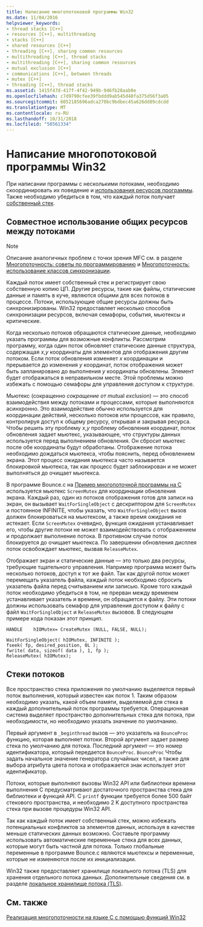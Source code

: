 ```yaml
---
title: Написание многопотоковой программы Win32
ms.date: 11/04/2016
helpviewer_keywords:
- thread stacks [C++]
- resources [C++], multithreading
- stacks [C++]
- shared resources [C++]
- threading [C++], sharing common resources
- multithreading [C++], thread stacks
- multithreading [C++], sharing common resources
- mutual exclusion [C++]
- communications [C++], between threads
- mutex [C++]
- threading [C++], thread stacks
ms.assetid: 1415f47d-417f-4f42-949b-946fb28aab0e
ms.openlocfilehash: c7d9790cfee39fbddd9ab545d48fa375d56f3a05
ms.sourcegitcommit: 6052185696adca270bc9bdbec45a626dd89cdcdd
ms.translationtype: MT
ms.contentlocale: ru-RU
ms.lasthandoff: 10/31/2018
ms.locfileid: "50561334"
---
```

# <a name="writing-a-multithreaded-win32-program"></a>Написание многопотоковой программы Win32

При написании программы с несколькими потоками, необходимо скоординировать их поведение и [использования ресурсов программы](#_core_sharing_common_resources_between_threads). Также необходимо убедиться в том, что каждый поток получает [собственный стек](#_core_thread_stacks).

##  <a name="_core_sharing_common_resources_between_threads"></a> Совместное использование общих ресурсов между потоками

> [!NOTE]
>  Описание аналогичных проблем с точки зрения MFC см. в разделе [Многопоточность: советы по программированию](multithreading-programming-tips.md) и [Многопоточность: использование классов синхронизации](multithreading-when-to-use-the-synchronization-classes.md).

Каждый поток имеет собственный стек и регистрирует свою собственную копию ЦП. Другие ресурсы, такие как файлы, статические данные и память в куче, являются общими для всех потоков в процессе. Потоки, использующие общие ресурсы должны быть синхронизированы. Win32 предоставляет несколько способов синхронизации ресурсов, включая семафоры, события, мьютексы и критические.

Когда несколько потоков обращаются статические данные, необходимо указать программы для возможные конфликты. Рассмотрим программу, когда один поток обновляет статические данные структура, содержащая *x*,*y* координаты для элементов для отображения другим потоком. Если поток обновления изменяет *x* координации и прерывается до изменения *y* координат, поток отображения может быть запланировано до выполнения *y* координаты обновлены. Элемент будет отображаться в неправильном месте. Этой проблемы можно избежать с помощью семафоры для управления доступом к структуре.

Мьютекс (сокращенно *сокращение от mut*ual *ex*clusion) — это способ взаимодействия между потоками и процессами, которые выполняются асинхронно. Это взаимодействие обычно используется для координации действий, несколько потоков или процессов, как правило, контролируя доступ к общему ресурсу, открывая и закрывая ресурса. Чтобы решить эту проблему *x*,*y* проблему обновления координат, поток обновления задает мьютекс, указывающее, что структуры данных используется перед выполнением обновления. Он сбросит мьютекс после обе координаты будут обработаны. Отображение потока необходимо дождаться мьютекса, чтобы пояснить, перед обновлением экрана. Этот процесс ожидания мьютекса часто называется блокировкой мьютекса, так как процесс будет заблокирован и не может выполняться до очищает мьютекса.

В программе Bounce.c на [Пример многопоточной программы на C](sample-multithread-c-program.md) используется мьютекс `ScreenMutex` для координации обновления экрана. Каждый раз, один из потоков отображения готов для записи на экран, он вызывает `WaitForSingleObject` с дескриптором для `ScreenMutex` и постоянное INFINITE, чтобы указать, что `WaitForSingleObject` вызов должен блокироваться на мьютексом, а также время ожидания не истекает. Если `ScreenMutex` очевидно, функция ожидания устанавливает его, чтобы другие потоки не может взаимодействовать с отображением и продолжает выполнение потока. В противном случае поток блокируется до очищает мьютекса. По завершении обновления дисплея поток освобождает мьютекс, вызвав `ReleaseMutex`.

Отображает экран и статические данные — это только два ресурсы, требующие тщательного управления. Например программа может быть несколько потоков, доступ к тот же файл. Так как другой поток может перемещать указатель файла, каждый поток необходимо сбросить указатель файла перед считыванием или записью. Кроме того каждый поток необходимо убедиться в том, не прерван между временем устанавливает указатель и времени, он обращается к файлу. Эти потоки должны использовать семафор для управления доступом к файлу с файл `WaitForSingleObject` и `ReleaseMutex` вызовов. В следующем примере кода показан этот принцип.

```
HANDLE    hIOMutex= CreateMutex (NULL, FALSE, NULL);

WaitForSingleObject( hIOMutex, INFINITE );
fseek( fp, desired_position, 0L );
fwrite( data, sizeof( data ), 1, fp );
ReleaseMutex( hIOMutex);
```

##  <a name="_core_thread_stacks"></a> Стеки потоков

Все пространство стека приложения по умолчанию выделяется первый поток выполнения, который известен как поток 1. Таким образом необходимо указать, какой объем памяти, выделяемой для стека в каждый дополнительный поток программы требуется. Операционная система выделяет пространство дополнительных стека для потока, при необходимости, но необходимо указать значение по умолчанию.

Первый аргумент в `_beginthread` вызов — это указатель на `BounceProc` функцию, которая выполняет потоки. Второй аргумент задает размер стека по умолчанию для потока. Последний аргумент — это номер идентификатора, который передается `BounceProc`. `BounceProc` Чтобы задать начальное значение генератора случайных чисел, а также для выбора атрибута цвета потока и отображается знак использует этот идентификатор.

Потоки, которые выполняют вызовы Win32 API или библиотеки времени выполнения C предусматривают достаточного пространства стека для библиотеки и функций API. C `printf` функции требуется более 500 байт стекового пространства, и необходимо 2 K доступного пространства стека при вызове процедуры Win32 API.

Так как каждый поток имеет собственный стек, можно избежать потенциальных конфликтов за элементов данных, используя в качестве меньше статических данных возможно. Составьте программу использовать автоматические переменные стека для всех данных, которые могут быть частной для потока. Только глобальные переменные в программе Bounce.c являются мьютексы и переменные, которые не изменяются после их инициализации.

Win32 также предоставляет хранилище локального потока (TLS) для хранения отдельного потока данных. Дополнительные сведения см. в разделе [локальное хранилище потока (TLS)](thread-local-storage-tls.md).

## <a name="see-also"></a>См. также

[Реализация многопоточности на языке C с помощью функций Win32](multithreading-with-c-and-win32.md)